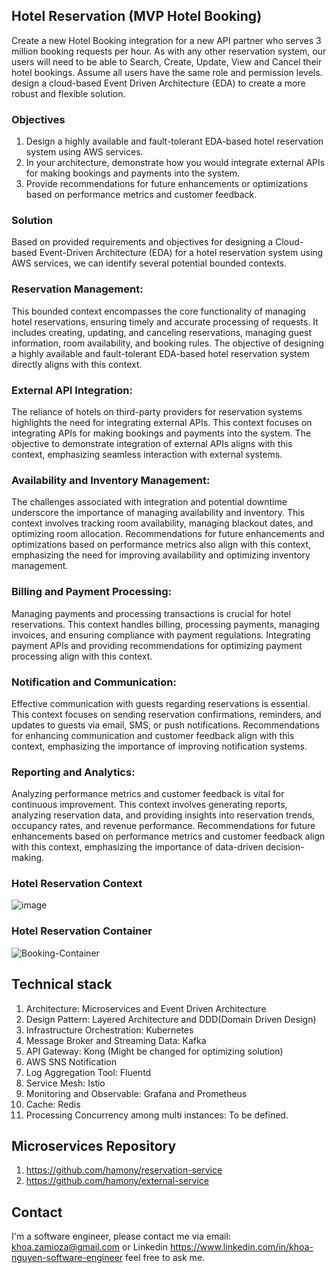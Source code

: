 ## Hotel Reservation (MVP Hotel Booking)
Create a new Hotel Booking integration for a new API partner who serves 3 million booking requests per hour. As with any other reservation system, our users will need to be able to Search, Create, Update, View and Cancel their hotel bookings. Assume all users have the same role and permission levels.
design a cloud-based Event Driven Architecture (EDA) to create a more robust and flexible solution.

### Objectives
1.	Design a highly available and fault-tolerant EDA-based hotel reservation system using AWS services.
2.	In your architecture, demonstrate how you would integrate external APIs for making bookings and payments into the system.
3.	Provide recommendations for future enhancements or optimizations based on performance metrics and customer feedback.

### Solution
Based on provided requirements and objectives for designing a Cloud-based Event-Driven Architecture (EDA) for a hotel reservation system using AWS services, we can identify several potential bounded contexts.

### Reservation Management:
This bounded context encompasses the core functionality of managing hotel reservations, ensuring timely and accurate processing of requests. It includes creating, updating, and canceling reservations, managing guest information, room availability, and booking rules. The objective of designing a highly available and fault-tolerant EDA-based hotel reservation system directly aligns with this context.

### External API Integration:
The reliance of hotels on third-party providers for reservation systems highlights the need for integrating external APIs. This context focuses on integrating APIs for making bookings and payments into the system. The objective to demonstrate integration of external APIs aligns with this context, emphasizing seamless interaction with external systems.

### Availability and Inventory Management:
The challenges associated with integration and potential downtime underscore the importance of managing availability and inventory. This context involves tracking room availability, managing blackout dates, and optimizing room allocation. Recommendations for future enhancements and optimizations based on performance metrics also align with this context, emphasizing the need for improving availability and optimizing inventory management.


### Billing and Payment Processing:
Managing payments and processing transactions is crucial for hotel reservations. This context handles billing, processing payments, managing invoices, and ensuring compliance with payment regulations. Integrating payment APIs and providing recommendations for optimizing payment processing align with this context.

### Notification and Communication:
Effective communication with guests regarding reservations is essential. This context focuses on sending reservation confirmations, reminders, and updates to guests via email, SMS, or push notifications. Recommendations for enhancing communication and customer feedback align with this context, emphasizing the importance of improving notification systems.

### Reporting and Analytics:
Analyzing performance metrics and customer feedback is vital for continuous improvement. This context involves generating reports, analyzing reservation data, and providing insights into reservation trends, occupancy rates, and revenue performance. Recommendations for future enhancements based on performance metrics and customer feedback align with this context, emphasizing the importance of data-driven decision-making.

### Hotel Reservation Context

<img alt="image" src="https://github.com/hamony/hotel-microservices-springboot/assets/5976944/bb0076fe-5029-4f91-84b7-f157658ca2cd">

### Hotel Reservation Container
![Booking-Container](https://github.com/hamony/booking-microservices/assets/5976944/54515448-7517-4f1a-abe4-503a45bc892f)

## Technical stack
1. Architecture: Microservices and Event Driven Architecture
2. Design Pattern: Layered Architecture and DDD(Domain Driven Design)
3. Infrastructure Orchestration: Kubernetes
4. Message Broker and Streaming Data: Kafka
5. API Gateway: Kong (Might be changed for optimizing solution)
6. AWS SNS Notification
7. Log Aggregation Tool: Fluentd
8. Service Mesh: Istio
9. Monitoring and Observable: Grafana and Prometheus
10. Cache: Redis
11. Processing Concurrency among multi instances: To be defined.

## Microservices Repository
1. https://github.com/hamony/reservation-service
2. https://github.com/hamony/external-service

## Contact
I'm a software engineer, please contact me via email: khoa.zamioza@gmail.com or Linkedin https://www.linkedin.com/in/khoa-nguyen-software-engineer feel free to ask me.

